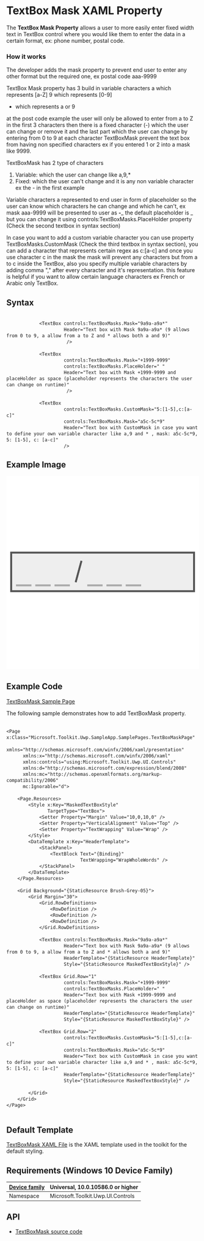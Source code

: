 # TextBox Mask XAML Property

The **TextBox Mask Property** allows a user to more easily enter fixed width text in TextBox control where you would like them to enter the data in a certain format, ex: phone number, postal code.

### How it works

The developer adds the mask property to prevent end user to enter any other format but the required one, ex postal code aaa-9999

TextBox Mask property has 3 build in variable characters 
a which represents [a-Z]
9 which represents [0-9]
* which represents a or 9

at the post code example the user will only be allowed to enter from a to Z in the first 3 characters then there is a fixed character (-) which the user can change or remove it and the last part which the user can change by entering from 0 to 9 at each character
TextBoxMask prevent the text box from having non specified characters ex if you entered 1 or 2 into a mask like 9999.

TextBoxMask has 2 type of characters 
1) Variable: which the user can change like a,9,*
2) Fixed: which the user can't change and it is any non variable character ex the - in the first example

Variable characters a represented to end user in form of placeholder so the user can know which characters he can change and which he can't, ex mask aaa-9999 will be presented to user as ___-____
the default placeholder is _ but you can change it using  controls:TextBoxMasks.PlaceHolder property (Check the second textbox in syntax section)

In case you want to add a custom variable character you can use property TextBoxMasks.CustomMask (Check the third textbox in syntax section), you can add a character that represents certain regex as c:[a-c] and once you use character c in the mask the mask will prevent any characters but from a to c inside the TextBox, also you specify multiple variable characters by adding comma "," after every character and it's representation. this feature is helpful if you want to allow certain language characters ex French or Arabic only TextBox.

## Syntax

```xaml

            <TextBox controls:TextBoxMasks.Mask="9a9a-a9a*"
                     Header="Text box with Mask 9a9a-a9a* (9 allows from 0 to 9, a allow from a to Z and * allows both a and 9)"
                      />

            <TextBox 
                     controls:TextBoxMasks.Mask="+1999-9999"
                     controls:TextBoxMasks.PlaceHolder=" "
                     Header="Text box with Mask +1999-9999 and placeHolder as space (placeholder represents the characters the user can change on runtime)"
                      />

            <TextBox
                     controls:TextBoxMasks.CustomMask="5:[1-5],c:[a-c]"
                     controls:TextBoxMasks.Mask="a5c-5c*9"
                     Header="Text box with CustomMask in case you want to define your own variable character like a,9 and * , mask: a5c-5c*9, 5: [1-5], c: [a-c]"
                     />

```


## Example Image

![TextBoxMask animation](../resources/images/Controls-TextBoxMask.png "TextBoxMask")

## Example Code

[TextBoxMask Sample Page](https://github.com/Microsoft/UWPCommunityToolkit/tree/master/Microsoft.Toolkit.Uwp.SampleApp/SamplePages/TextBoxMask)

The following sample demonstrates how to add TextBoxMask property.

```xaml

<Page x:Class="Microsoft.Toolkit.Uwp.SampleApp.SamplePages.TextBoxMaskPage"
      xmlns="http://schemas.microsoft.com/winfx/2006/xaml/presentation"
      xmlns:x="http://schemas.microsoft.com/winfx/2006/xaml"
      xmlns:controls="using:Microsoft.Toolkit.Uwp.UI.Controls"
      xmlns:d="http://schemas.microsoft.com/expression/blend/2008"
      xmlns:mc="http://schemas.openxmlformats.org/markup-compatibility/2006"
      mc:Ignorable="d">

    <Page.Resources>
        <Style x:Key="MaskedTextBoxStyle"
               TargetType="TextBox">
            <Setter Property="Margin" Value="10,0,10,0" />
            <Setter Property="VerticalAlignment" Value="Top" />
            <Setter Property="TextWrapping" Value="Wrap" />
        </Style>
        <DataTemplate x:Key="HeaderTemplate">
            <StackPanel>
                <TextBlock Text="{Binding}"
                           TextWrapping="WrapWholeWords" />
            </StackPanel>
        </DataTemplate>
    </Page.Resources>

    <Grid Background="{StaticResource Brush-Grey-05}">
        <Grid Margin="30">
            <Grid.RowDefinitions>
                <RowDefinition />
                <RowDefinition />
                <RowDefinition />
            </Grid.RowDefinitions>

            <TextBox controls:TextBoxMasks.Mask="9a9a-a9a*"
                     Header="Text box with Mask 9a9a-a9a* (9 allows from 0 to 9, a allow from a to Z and * allows both a and 9)"
                     HeaderTemplate="{StaticResource HeaderTemplate}"
                     Style="{StaticResource MaskedTextBoxStyle}" />

            <TextBox Grid.Row="1"
                     controls:TextBoxMasks.Mask="+1999-9999"
                     controls:TextBoxMasks.PlaceHolder=" "
                     Header="Text box with Mask +1999-9999 and placeHolder as space (placeholder represents the characters the user can change on runtime)"
                     HeaderTemplate="{StaticResource HeaderTemplate}"
                     Style="{StaticResource MaskedTextBoxStyle}" />

            <TextBox Grid.Row="2"
                     controls:TextBoxMasks.CustomMask="5:[1-5],c:[a-c]"
                     controls:TextBoxMasks.Mask="a5c-5c*9"
                     Header="Text box with CustomMask in case you want to define your own variable character like a,9 and * , mask: a5c-5c*9, 5: [1-5], c: [a-c]"
                     HeaderTemplate="{StaticResource HeaderTemplate}"
                     Style="{StaticResource MaskedTextBoxStyle}" />

        </Grid>
    </Grid>
</Page>


```


## Default Template 

[TextBoxMask XAML File](https://github.com/Microsoft/UWPCommunityToolkit/blob/master/Microsoft.Toolkit.Uwp.UI.Controls/TextBoxMask/TextBoxMaskPage.xaml) is the XAML template used in the toolkit for the default styling.

## Requirements (Windows 10 Device Family)

| [Device family](http://go.microsoft.com/fwlink/p/?LinkID=526370) | Universal, 10.0.10586.0 or higher |
| --- | --- |
| Namespace | Microsoft.Toolkit.Uwp.UI.Controls |

## API

* [TextBoxMask source code](https://github.com/Microsoft/UWPCommunityToolkit/tree/master/Microsoft.Toolkit.Uwp.UI.Controls/TextBoxMask)
